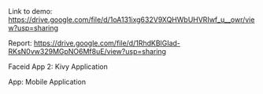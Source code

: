 Link to demo: https://drive.google.com/file/d/1oA131ixg632V9XQHWbUHVRIwf_u__owr/view?usp=sharing

Report: https://drive.google.com/file/d/1RhdKBlGIad-RKsN0vw329MGpNO6Mf8uE/view?usp=sharing

Faceid App 2: Kivy Application

App: Mobile Application
